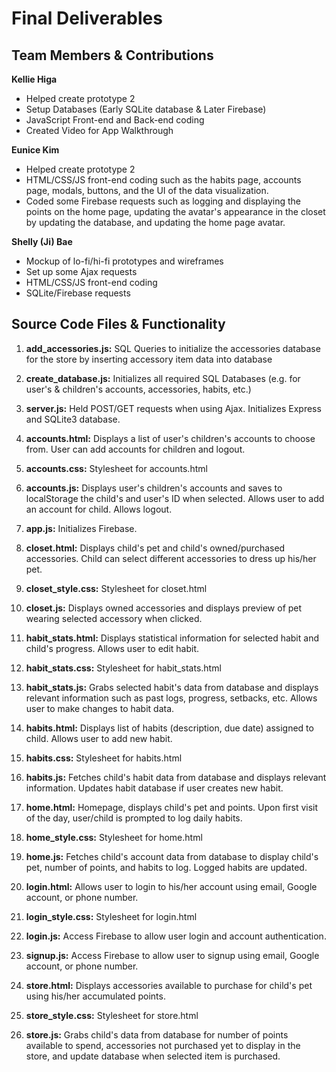 # Final Deliverables

## Team Members & Contributions
**Kellie Higa**

- Helped create prototype 2
- Setup Databases (Early SQLite database & Later Firebase)
- JavaScript Front-end and Back-end coding
- Created Video for App Walkthrough

**Eunice Kim**

- Helped create prototype 2
- HTML/CSS/JS front-end coding such as the habits page, accounts page, modals, buttons, and the UI of the data visualization.
- Coded some Firebase requests such as logging and displaying the points on the home page, updating the avatar's appearance in the closet by updating the database, and updating the home page avatar.

**Shelly (Ji) Bae**

- Mockup of lo-fi/hi-fi prototypes and wireframes
- Set up some Ajax requests
- HTML/CSS/JS front-end coding
- SQLite/Firebase requests

## Source Code Files & Functionality
1. **add_accessories.js:**
SQL Queries to initialize the accessories database for the store by inserting accessory item data into database

2. **create_database.js:**
Initializes all required SQL Databases (e.g. for user's & children's accounts, accessories, habits, etc.)

3. **server.js:**
Held POST/GET requests when using Ajax. Initializes Express and SQLite3 database.

4. **accounts.html:**
Displays a list of user's children's accounts to choose from. User can add accounts for children and logout.

5. **accounts.css:**
Stylesheet for accounts.html

6. **accounts.js:**
Displays user's children's accounts and saves to localStorage the child's and user's ID when selected. Allows user to add an account for child. Allows logout.

7. **app.js:**
Initializes Firebase.

8. **closet.html:**
Displays child's pet and child's owned/purchased accessories. Child can select different accessories to dress up his/her pet.

9. **closet_style.css:**
Stylesheet for closet.html

10. **closet.js:**
Displays owned accessories and displays preview of pet wearing selected accessory when clicked.

11. **habit_stats.html:**
Displays statistical information for selected habit and child's progress. Allows user to edit habit.

12. **habit_stats.css:**
Stylesheet for habit_stats.html

13. **habit_stats.js:**
Grabs selected habit's data from database and displays relevant information such as past logs, progress, setbacks, etc. Allows user to make changes to habit data.

14. **habits.html:**
Displays list of habits (description, due date) assigned to child. Allows user to add new habit.

15. **habits.css:**
Stylesheet for habits.html

16. **habits.js:**
Fetches child's habit data from database and displays relevant information. Updates habit database if user creates new habit.

17. **home.html:**
Homepage, displays child's pet and points. Upon first visit of the day, user/child is prompted to log daily habits.

18. **home_style.css:**
Stylesheet for home.html

19. **home.js:**
Fetches child's account data from database to display child's pet, number of points, and habits to log. Logged habits are updated.

20. **login.html:**
Allows user to login to his/her account using email, Google account, or phone number.

21. **login_style.css:**
Stylesheet for login.html

22. **login.js:**
Access Firebase to allow user login and account authentication.

23. **signup.js:**
Access Firebase to allow user to signup using email, Google account, or phone number.

24. **store.html:**
Displays accessories available to purchase for child's pet using his/her accumulated points.

25. **store_style.css:**
Stylesheet for store.html

26. **store.js:**
Grabs child's data from database for number of points available to spend, accessories not purchased yet to display in the store, and update database when selected item is purchased.
